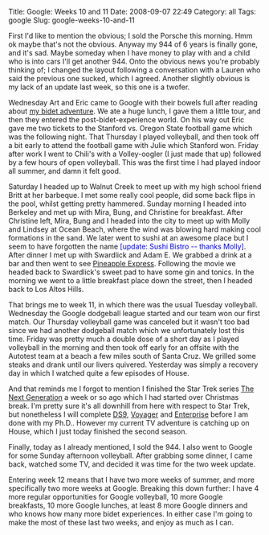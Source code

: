 Title: Google: Weeks 10 and 11
Date: 2008-09-07 22:49
Category: all
Tags: google
Slug: google-weeks-10-and-11

First I'd like to mention the obvious; I sold the Porsche this
morning. Hmm ok maybe that's not the obvious. Anyway my 944 of 6 years
is finally gone, and it's sad. Maybe someday when I have money to play
with and a child who is into cars I'll get another 944. Onto the
obvious news you're probably thinking of; I changed the layout
following a conversation with a Lauren who said the previous one sucked,
which I agreed. Another slightly obvious is my lack of an update last
week, so this one is a twofer.

Wednesday Art and Eric came to Google with their bowels full after
reading about [my bidet adventure][]. We ate a huge lunch, I gave them a
little tour, and then they entered the post-bidet-experience world. On
his way out Eric gave me two tickets to the Stanford vs. Oregon State
football game which was the following night. That Thursday I played
volleyball, and then took off a bit early to attend the football game
with Julie which Stanford won. Friday after work I went to Chili's
with a Volley-oogler (I just made that up) followed by a few hours of
open volleyball. This was the first time I had played indoor all summer,
and damn it felt good.

Saturday I headed up to Walnut Creek to meet up with my high school
friend Britt at her barbeque. I met some really cool people, did some
back flips in the pool, whilst getting pretty hammered. Sunday morning I
headed into Berkeley and met up with Mira, Bung, and Christine for
breakfast. After Christine left, Mira, Bung and I headed into the city
to meet up with Molly and Lindsey at Ocean Beach, where the wind was
blowing hard making cool formations in the sand. We later went to sushi
at an awesome place but I seem to have forgotten the name
<span style="color:blue">[update: Sushi Bistro -- thanks Molly]</span>.
After dinner I met up with Swardlick and Adam E. We grabbed a drink at a
bar and then went to see [Pineapple Express][]. Following the movie we
headed back to Swardlick's sweet pad to have some gin and tonics. In
the morning we went to a little breakfast place down the street, then I
headed back to Los Altos Hills.

That brings me to week 11, in which there was the usual Tuesday
volleyball. Wednesday the Google dodgeball league started and our team
won our first match. Our Thursday volleyball game was canceled but it
wasn't too bad since we had another dodgeball match which we
unfortunately lost this time. Friday was pretty much a double dose of a
short day as I played volleyball in the morning and then took off early
for an offsite with the Autotest team at a beach a few miles south of
Santa Cruz. We grilled some steaks and drank until our livers quivered.
Yesterday was simply a recovery day in which I watched quite a few
episodes of House.

And that reminds me I forgot to mention I finished the Star Trek series [The
Next Generation][] a week or so ago which I had started over Christmas
break. I'm pretty sure it's all downhill from here with respect to Star Trek,
but nonetheless I will complete [DS9][], [Voyager][] and [Enterprise][] before
I am done with my Ph.D.. However my current TV adventure is catching up on
House, which I just today finished the second season.

Finally, today as I already mentioned, I sold the 944. I also went to
Google for some Sunday afternoon volleyball. After grabbing some dinner,
I came back, watched some TV, and decided it was time for the two week
update.

Entering week 12 means that I have two more weeks of summer, and more
specifically two more weeks at Google. Breaking this down further: I
have 4 more regular opportunities for Google volleyball, 10 more Google
breakfasts, 10 more Google lunches, at least 8 more Google dinners and
who knows how many more bidet experiences. In either case I'm going to
make the most of these last two weeks, and enjoy as much as I can.

  [my bidet adventure]: /2008/07/07/google-week-2/
  [Pineapple Express]: http://www.imdb.com/title/tt0910936/
  [The Next Generation]: http://en.wikipedia.org/wiki/Star_Trek:_The_Next_Generation
  [DS9]: http://en.wikipedia.org/wiki/Star_Trek:_Deep_Space_Nine
  [Voyager]: http://en.wikipedia.org/wiki/Star_Trek:_Voyager
  [Enterprise]: http://en.wikipedia.org/wiki/Star_Trek:_Enterprise
